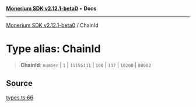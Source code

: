 [**Monerium SDK v2.12.1-beta0**](../README.md) • **Docs**

---

[Monerium SDK v2.12.1-beta0](../README.md) / ChainId

# Type alias: ChainId

> **ChainId**: `number` \| `1` \| `11155111` \| `100` \| `137` \| `10200` \| `80002`

## Source

[types.ts:66](https://github.com/monerium/js-monorepo/blob/5652214d02f5add3c0253df8e24a10c8f67836ad/packages/sdk/src/types.ts#L66)

